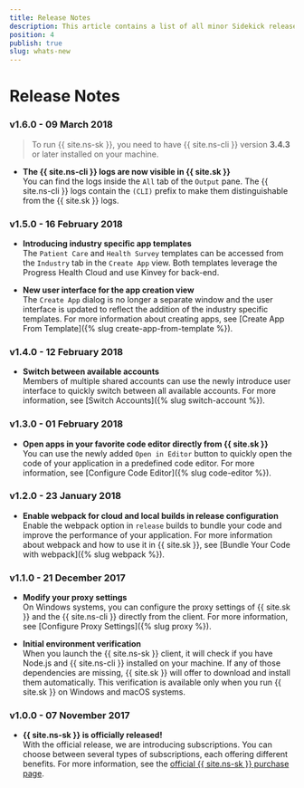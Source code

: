 ```yaml
---
title: Release Notes
description: This article contains a list of all minor Sidekick releases for a specific major version.
position: 4
publish: true
slug: whats-new
---
```


# Release Notes

### v1.6.0 - 09 March 2018

> To run {{ site.ns-sk }}, you need to have {{ site.ns-cli }} version **3.4.3** or later installed on your machine.

* **The {{ site.ns-cli }} logs are now visible in {{ site.sk }}**<br/>
You can find the logs inside the `All` tab of the `Output` pane. The {{ site.ns-cli }} logs contain the `(CLI)` prefix to make them distinguishable from the {{ site.sk }} logs.

### v1.5.0 - 16 February 2018

* **Introducing industry specific app templates**<br/>
The `Patient Care` and `Health Survey` templates can be accessed from the `Industry` tab in the `Create App` view. Both templates leverage the Progress Health Cloud and use Kinvey for back-end.

* **New user interface for the app creation view**<br/>
The `Create App` dialog is no longer a separate window and the user interface is updated to reflect the addition of the industry specific templates. For more information about creating apps, see [Create App From Template]({% slug create-app-from-template %}).

### v1.4.0 - 12 February 2018

* **Switch between available accounts**<br/>
Members of multiple shared accounts can use the newly introduce user interface to quickly switch between all available accounts. For more information, see [Switch Accounts]({% slug switch-account %}).

### v1.3.0 - 01 February 2018

* **Open apps in your favorite code editor directly from {{ site.sk }}**<br/>
You can use the newly added `Open in Editor` button to quickly open the code of your application in a predefined code editor. For more information, see [Configure Code Editor]({% slug code-editor %}).

### v1.2.0 - 23 January 2018

* **Enable webpack for cloud and local builds in release configuration**<br/>
Enable the webpack option in `release` builds to bundle your code and improve the performance of your application. For more information about webpack and how to use it in {{ site.sk }}, see [Bundle Your Code with webpack]({% slug webpack %}).

### v1.1.0 - 21 December 2017

* **Modify your proxy settings**<br/>
On Windows systems, you can configure the proxy settings of {{ site.sk }} and the {{ site.ns-cli }} directly from the client. For more information, see [Configure Proxy Settings]({% slug proxy %}). 

* **Initial environment verification**<br/> 
When you launch the {{ site.ns-sk }} client, it will check if you have Node.js and {{ site.ns-cli }} installed on your machine. If any of those dependencies are missing, {{ site.sk }} will offer to download and install them automatically. This verification is available only when you run {{ site.sk }} on Windows and macOS systems.

### v1.0.0 - 07 November 2017

* **{{ site.ns-sk }} is officially released!**<br /> 
With the official release, we are introducing subscriptions. You can choose between several types of subscriptions, each offering different benefits. For more information, see the [official {{ site.ns-sk }} purchase page](https://www.nativescript.org/nativescript-sidekick/purchase).
